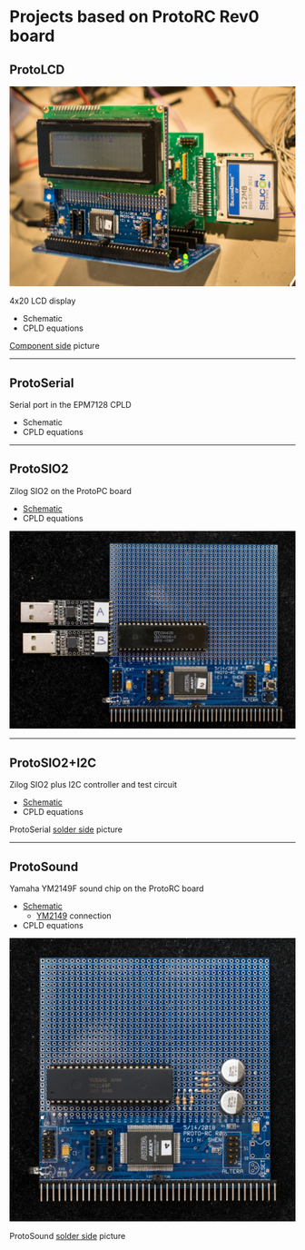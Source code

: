 # Projects based on ProtoRC Rev0 board
## ProtoLCD
![](DSC_36570528.jpg)

4x20 LCD display
* Schematic
* CPLD equations

[Component side](DSC_36590528.jpg) picture
***
## ProtoSerial
Serial port in the EPM7128 CPLD
* Schematic
* CPLD equations
***
## ProtoSIO2
Zilog SIO2 on the ProtoPC board
* [Schematic](ProtoSIO2_scm.jpg)
* CPLD equations

![](DSC_36620601.jpg)
***
## ProtoSIO2+I2C
Zilog SIO2 plus I2C controller and test circuit
* [Schematic](ProtoSIO_I2C_test_scm.jpg)
* CPLD equations

ProtoSerial [solder side](DSC_36640601.jpg) picture
***
## ProtoSound
Yamaha YM2149F sound chip on the ProtoRC board
* [Schematic](ProtoSound_scm.jpg)
  - [YM2149](ProtoSound_YM2149_scm.jpg) connection
* CPLD equations

![](DSC_39640925.jpg)

ProtoSound [solder side](DSC_39650925.jpg) picture

